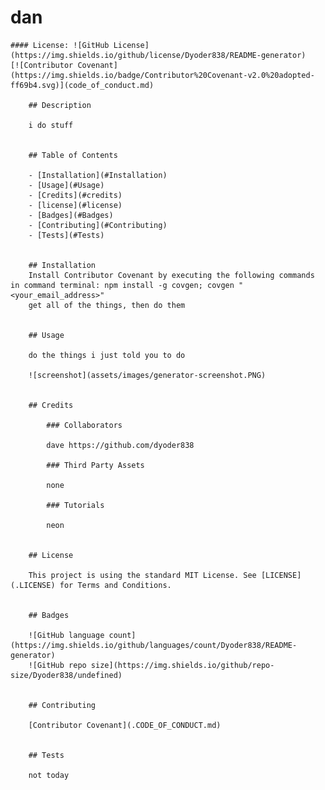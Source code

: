 # dan   
    #### License: ![GitHub License](https://img.shields.io/github/license/Dyoder838/README-generator)
    [![Contributor Covenant](https://img.shields.io/badge/Contributor%20Covenant-v2.0%20adopted-ff69b4.svg)](code_of_conduct.md)
                                                                                        
        ## Description
    
        i do stuff

        
        ## Table of Contents

        - [Installation](#Installation)
        - [Usage](#Usage)
        - [Credits](#credits)
        - [license](#license)
        - [Badges](#Badges)
        - [Contributing](#Contributing)
        - [Tests](#Tests)
        
        
        ## Installation
        Install Contributor Covenant by executing the following commands in command terminal: npm install -g covgen; covgen "<your_email_address>"
        get all of the things, then do them
    

        ## Usage 
    
        do the things i just told you to do
        
        ![screenshot](assets/images/generator-screenshot.PNG)

        
        ## Credits

            ### Collaborators
        
            dave https://github.com/dyoder838

            ### Third Party Assets
        
            none

            ### Tutorials 
        
            neon

        
        ## License

        This project is using the standard MIT License. See [LICENSE](.LICENSE) for Terms and Conditions.


        ## Badges

        ![GitHub language count](https://img.shields.io/github/languages/count/Dyoder838/README-generator)
        ![GitHub repo size](https://img.shields.io/github/repo-size/Dyoder838/undefined)

        
        ## Contributing

        [Contributor Covenant](.CODE_OF_CONDUCT.md)
        
        
        ## Tests

        not today